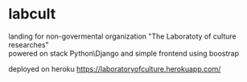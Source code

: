 # labcult

landing for non-govermental organization "The Laboratoty of culture researches"   
powered on stack Python\Django and simple frontend using boostrap

deployed on heroku
https://laboratoryofculture.herokuapp.com/
